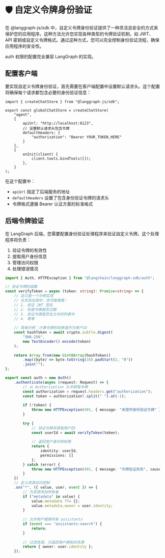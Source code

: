 # 🛡️ 自定义令牌身份验证

在 @langgraph-js/sdk 中，自定义令牌身份验证提供了一种灵活且安全的方式来保护您的应用程序。这种方法允许您实现各种类型的令牌验证机制，如 JWT、API 密钥或自定义令牌格式。通过这种方式，您可以完全控制身份验证流程，确保应用程序的安全性。

auth 权限的配置完全兼容 LangGraph 的实现。

## 配置客户端

要实现自定义令牌身份验证，首先需要在客户端配置中设置默认请求头。这个配置将确保每个请求都包含必要的身份验证信息：

```tsx
import { createChatStore } from "@langgraph-js/sdk";

export const globalChatStore = createChatStore(
    "agent",
    {
        apiUrl: "http://localhost:8123",
        // 设置默认请求头包含令牌
        defaultHeaders: {
            "authorization": "Bearer YOUR_TOKEN_HERE"
        }
    },
    {
        onInit(client) {
            client.tools.bindTools([]);
        },
    }
);
```

在这个配置中：

- `apiUrl` 指定了后端服务的地址
- `defaultHeaders` 设置了包含身份验证令牌的请求头
- 令牌格式遵循 Bearer 认证方案的标准格式

## 后端令牌验证

在 LangGraph 后端，您需要配置身份验证处理程序来验证自定义令牌。这个处理程序将负责：

1. 验证令牌的有效性
2. 提取用户身份信息
3. 管理访问权限
4. 处理错误情况

```typescript
import { Auth, HTTPException } from "@langchain/langgraph-sdk/auth";

// 验证令牌的函数
const verifyToken = async (token: string): Promise<string> => {
    // 这只是一个示例实现
    // 在实际应用中，您可能需要：
    // 1. 验证 JWT 签名
    // 2. 检查令牌是否过期
    // 3. 验证令牌是否在允许的列表中
    // 4. 等等
    
    // 简单示例：计算令牌的哈希值作为用户ID
    const hashToken = await crypto.subtle.digest(
        "SHA-256", 
        new TextEncoder().encode(token)
    );
    
    return Array.from(new Uint8Array(hashToken))
        .map((byte) => byte.toString(16).padStart(2, "0"))
        .join("");
};

export const auth = new Auth()
    .authenticate(async (request: Request) => {
        // 从 Authorization 头中获取令牌
        const authorization = request.headers.get("authorization");
        const token = authorization?.split(" ").at(-1);
        
        if (!token) {
            throw new HTTPException(401, { message: "未提供身份验证令牌" });
        }
        
        try {
            // 验证令牌并获取用户ID
            const userId = await verifyToken(token);
            
            // 返回用户身份和权限
            return { 
                identity: userId, 
                permissions: [] 
            };
        } catch (error) {
            throw new HTTPException(401, { message: "令牌验证失败", cause: error });
        }
    })
    // 定义资源访问控制
    .on("*", ({ value, user, event }) => {
        // 为资源添加所有者
        if ("metadata" in value) {
            value.metadata ??= {};
            value.metadata.owner = user.identity;
        }
        
        // 允许用户搜索所有 assistants
        if (event === "assistants:search") {
            return;
        }
        
        // 过滤资源，只返回用户拥有的资源
        return { owner: user.identity };
    });
```
